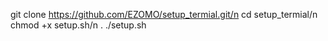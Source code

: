 git clone https://github.com/EZOMO/setup_termial.git/n
cd setup_termial/n
chmod +x setup.sh/n
. ./setup.sh
